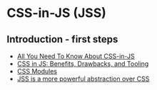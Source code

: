 # CSS-in-JS (JSS)

## Introduction - first steps
- [All You Need To Know About CSS-in-JS](https://hackernoon.com/all-you-need-to-know-about-css-in-js-984a72d48ebc)
- [CSS in JS: Benefits, Drawbacks, and Tooling](https://medium.com/object-partners/css-in-js-benefits-drawback-and-tooling-80286b03f9aa)
- [CSS Modules](https://glenmaddern.com/articles/css-modules)
- [JSS is a more powerful abstraction over CSS](https://medium.com/@oleg008/jss-is-css-d7d41400b635)